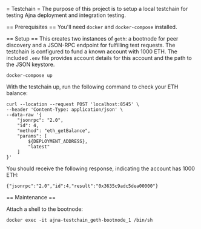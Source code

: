 = Testchain =
The purpose of this project is to setup a local testchain for testing Ajna deployment and integration testing.

== Prerequisites ==
You'll need `docker` and `docker-compose` installed.

== Setup ==
This creates two instances of `geth`: a bootnode for peer discovery and a JSON-RPC endpoint for fulfilling test requests.
The testchain is configured to fund a known account with 1000 ETH.  The included `.env` file provides account details for this account and the path to the JSON keystore.

```
docker-compose up

```

With the testchain up, run the following command to check your ETH balance:
```
curl --location --request POST 'localhost:8545' \
--header 'Content-Type: application/json' \
--data-raw '{
    "jsonrpc": "2.0",
    "id": 4,
    "method": "eth_getBalance",
    "params": [
        ${DEPLOYMENT_ADDRESS},
        "latest"
    ]
}'
```

You should receive the following response, indicating the account has 1000 ETH:
```
{"jsonrpc":"2.0","id":4,"result":"0x3635c9adc5dea00000"}
```


== Maintenance ==

Attach a shell to the bootnode:
```
docker exec -it ajna-testchain_geth-bootnode_1 /bin/sh
```
